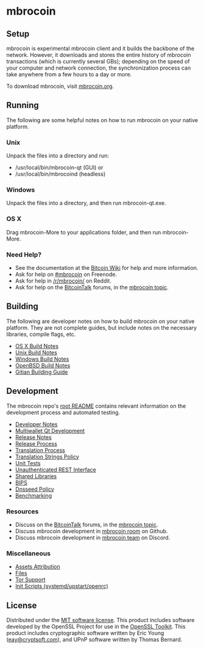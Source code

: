 mbrocoin
=============

Setup
---------------------
mbrocoin is experimental mbrocoin client and it builds the backbone of the network. However, it downloads and stores the entire history of mbrocoin transactions (which is currently several GBs); depending on the speed of your computer and network connection, the synchronization process can take anywhere from a few hours to a day or more.

To download mbrocoin, visit [mbrocoin.org](https://mbrocoin.org).

Running
---------------------
The following are some helpful notes on how to run mbrocoin on your native platform.

### Unix

Unpack the files into a directory and run:

- /usr/local/bin/mbrocoin-qt (GUI) or
- /usr/local/bin/mbrocoind (headless)

### Windows

Unpack the files into a directory, and then run mbrocoin-qt.exe.

### OS X

Drag mbrocoin-More to your applications folder, and then run mbrocoin-More.

### Need Help?

* See the documentation at the [Bitcoin Wiki](https://en.bitcoin.it/wiki/Main_Page)
for help and more information.
* Ask for help on [#mbrocoin](https://discord.gg/zmGr38eJYE) on Freenode.
* Ask for help in [/r/mbrocoin/](https://nm.reddit.com/r/mbrocoin/) on Reddit.
* Ask for help on the [BitcoinTalk](https://bitcointalk.org/) forums, in the [mbrocoin topic](https://bitcointalk.org/index.php?topic=5378794.msg58833379#msg58833379).

Building
---------------------
The following are developer notes on how to build mbrocoin on your native platform. They are not complete guides, but include notes on the necessary libraries, compile flags, etc.

- [OS X Build Notes](build-osx.md)
- [Unix Build Notes](build-unix.md)
- [Windows Build Notes](build-windows.md)
- [OpenBSD Build Notes](build-openbsd.md)
- [Gitian Building Guide](gitian-building.md)

Development
---------------------
The mbrocoin repo's [root README](/README.md) contains relevant information on the development process and automated testing.

- [Developer Notes](developer-notes.md)
- [Multiwallet Qt Development](multiwallet-qt.md)
- [Release Notes](release-notes.md)
- [Release Process](release-process.md)
- [Translation Process](translation_process.md)
- [Translation Strings Policy](translation_strings_policy.md)
- [Unit Tests](unit-tests.md)
- [Unauthenticated REST Interface](REST-interface.md)
- [Shared Libraries](shared-libraries.md)
- [BIPS](bips.md)
- [Dnsseed Policy](dnsseed-policy.md)
- [Benchmarking](benchmarking.md)

### Resources
* Discuss on the [BitcoinTalk](https://bitcointalk.org/) forums, in the [mbrocoin topic](https://bitcointalk.org/index.php?topic=5378794.msg58833379#msg58833379).
* Discuss mbrocoin development in [mbrocoin room](https://github.com/mbrocoin/mbrocoin) on Github.
* Discuss mbrocoin development in [mbrocoin team](https://discord.gg/zmGr38eJYE) on Discord.

### Miscellaneous
- [Assets Attribution](assets-attribution.md)
- [Files](files.md)
- [Tor Support](tor.md)
- [Init Scripts (systemd/upstart/openrc)](init.md)

License
---------------------
Distributed under the [MIT software license](http://www.opensource.org/licenses/mit-license.php).
This product includes software developed by the OpenSSL Project for use in the [OpenSSL Toolkit](https://www.openssl.org/). This product includes
cryptographic software written by Eric Young ([eay@cryptsoft.com](mailto:eay@cryptsoft.com)), and UPnP software written by Thomas Bernard.
